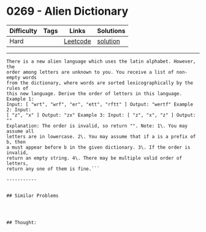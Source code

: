 # 0269 - Alien Dictionary

Difficulty  | Tags | Links | Solutions
----------- | ---- | ----- | -----
Hard |  | [Leetcode](https://leetcode.com/problems/alien-dictionary) | [solution](https://leetcode.com/problems/alien-dictionary/solution/)


-----------

```
There is a new alien language which uses the latin alphabet. However, the
order among letters are unknown to you. You receive a list of non-empty words
from the dictionary, where words are sorted lexicographically by the rules of
this new language. Derive the order of letters in this language. Example 1:
Input: [ "wrt", "wrf", "er", "ett", "rftt" ] Output: "wertf" Example 2: Input:
[ "z", "x" ] Output: "zx" Example 3: Input: [ "z", "x", "z" ] Output: ""
Explanation: The order is invalid, so return "". Note: 1\. You may assume all
letters are in lowercase. 2\. You may assume that if a is a prefix of b, then
a must appear before b in the given dictionary. 3\. If the order is invalid,
return an empty string. 4\. There may be multiple valid order of letters,
return any one of them is fine.```

-----------


## Similar Problems




## Thought:
